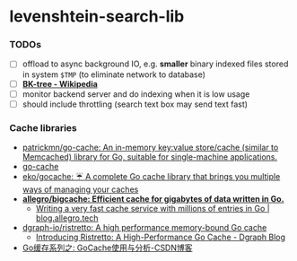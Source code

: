 levenshtein-search-lib
======================
### TODOs
- [ ] offload to async background IO, e.g. **smaller** binary indexed files stored in system `$TMP` (to eliminate network to database)
- [ ] [**BK-tree - Wikipedia**](https://en.wikipedia.org/wiki/BK-tree)
- [ ] monitor backend server and do indexing when it is low usage
- [ ] should include throttling (search text box may send text fast)

### Cache libraries
- [patrickmn/go-cache: An in-memory key:value store/cache (similar to Memcached) library for Go, suitable for single-machine applications.](https://github.com/patrickmn/go-cache)
- [go-cache](https://patrickmn.com/projects/go-cache/)
- [eko/gocache: ☔️ A complete Go cache library that brings you multiple ways of managing your caches](https://github.com/eko/gocache)
- [**allegro/bigcache: Efficient cache for gigabytes of data written in Go.**](https://github.com/allegro/bigcache)
  - [Writing a very fast cache service with millions of entries in Go | blog.allegro.tech](https://blog.allegro.tech/2016/03/writing-fast-cache-service-in-go.html)
- [dgraph-io/ristretto: A high performance memory-bound Go cache](https://github.com/dgraph-io/ristretto)
  - [Introducing Ristretto: A High-Performance Go Cache - Dgraph Blog](https://dgraph.io/blog/post/introducing-ristretto-high-perf-go-cache/)
- [Go缓存系列之: GoCache使用与分析-CSDN博客](https://blog.csdn.net/baidu_32452525/article/details/118199304)
